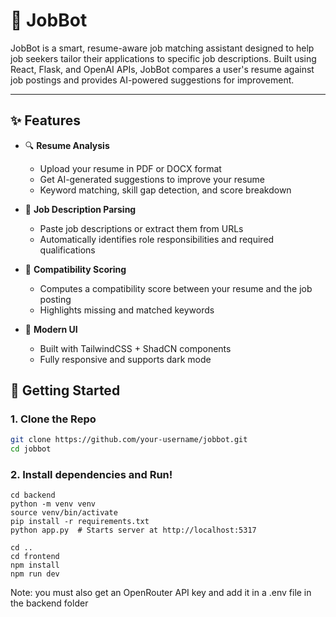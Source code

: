 # 🧠 JobBot

JobBot is a smart, resume-aware job matching assistant designed to help job seekers tailor their applications to specific job descriptions. Built using React, Flask, and OpenAI APIs, JobBot compares a user's resume against job postings and provides AI-powered suggestions for improvement.

---

## ✨ Features

- 🔍 **Resume Analysis**
  - Upload your resume in PDF or DOCX format
  - Get AI-generated suggestions to improve your resume
  - Keyword matching, skill gap detection, and score breakdown

- 📄 **Job Description Parsing**
  - Paste job descriptions or extract them from URLs
  - Automatically identifies role responsibilities and required qualifications

- 🤝 **Compatibility Scoring**
  - Computes a compatibility score between your resume and the job posting
  - Highlights missing and matched keywords

- 🌙 **Modern UI**
  - Built with TailwindCSS + ShadCN components
  - Fully responsive and supports dark mode


## 🚀 Getting Started

### 1. Clone the Repo

```bash
git clone https://github.com/your-username/jobbot.git
cd jobbot
```

### 2. Install dependencies and Run! 
```
cd backend
python -m venv venv
source venv/bin/activate
pip install -r requirements.txt
python app.py  # Starts server at http://localhost:5317

cd ..
cd frontend
npm install
npm run dev
```

Note: you must also get an OpenRouter API key and add it in a .env file in the backend folder


